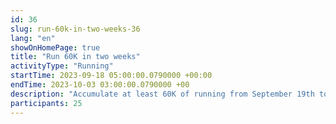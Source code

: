 ```yaml
---
id: 36
slug: run-60k-in-two-weeks-36
lang: "en"
showOnHomePage: true
title: "Run 60K in two weeks"
activityType: "Running"
startTime: 2023-09-18 05:00:00.0790000 +00:00
endTime: 2023-10-03 03:00:00.0790000 +00
description: "Accumulate at least 60K of running from September 19th to October 2nd. Join this challenge and get your registration fee back by completing it. The prize pool will be distributed among those who achieve the goal."
participants: 25
---
```

